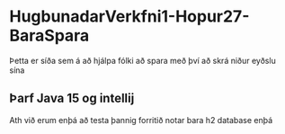 # HugbunadarVerkfni1-Hopur27-BaraSpara
Þetta er síða sem á að hjálpa fólki að spara með því að skrá niður eyðslu sína

## Þarf Java 15 og intellij

Ath við erum enþá að testa þannig forritið notar bara h2 database enþá
